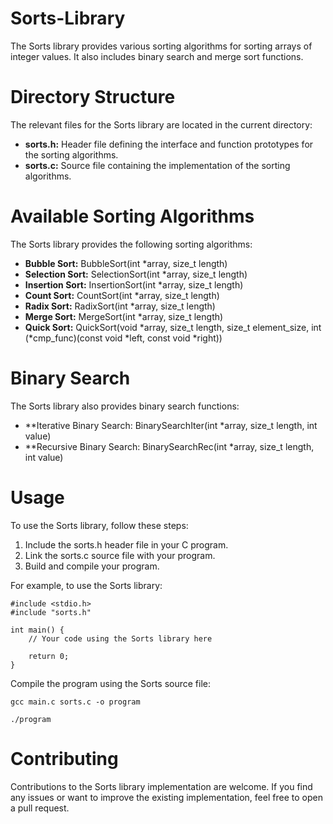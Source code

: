 # Sorts-Library
The Sorts library provides various sorting algorithms for sorting arrays of integer values. It also includes binary search and merge sort functions.

# Directory Structure
The relevant files for the Sorts library are located in the current directory:

* **sorts.h:** Header file defining the interface and function prototypes for the sorting algorithms.
* **sorts.c:** Source file containing the implementation of the sorting algorithms.

# Available Sorting Algorithms
The Sorts library provides the following sorting algorithms:

* **Bubble Sort:** BubbleSort(int *array, size_t length)
* **Selection Sort:** SelectionSort(int *array, size_t length)
* **Insertion Sort:** InsertionSort(int *array, size_t length)
* **Count Sort:** CountSort(int *array, size_t length)
* **Radix Sort:** RadixSort(int *array, size_t length)
* **Merge Sort:** MergeSort(int *array, size_t length)
* **Quick Sort:** QuickSort(void *array, size_t length, size_t element_size, int (*cmp_func)(const void *left, const void *right))

# Binary Search
The Sorts library also provides binary search functions:

* **Iterative Binary Search: BinarySearchIter(int *array, size_t length, int value)
* **Recursive Binary Search: BinarySearchRec(int *array, size_t length, int value)

# Usage
To use the Sorts library, follow these steps:

1. Include the sorts.h header file in your C program.
2. Link the sorts.c source file with your program.
3. Build and compile your program.

For example, to use the Sorts library:
```
#include <stdio.h>
#include "sorts.h"

int main() {
    // Your code using the Sorts library here

    return 0;
}
```

Compile the program using the Sorts source file:
```
gcc main.c sorts.c -o program
```

```
./program
```

# Contributing
Contributions to the Sorts library implementation are welcome. If you find any issues or want to improve the existing implementation, feel free to open a pull request.
